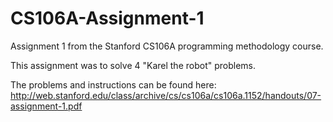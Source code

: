 # CS106A-Assignment-1
Assignment 1 from the Stanford CS106A programming methodology course.

This assignment was to solve 4 "Karel the robot" problems.

The problems and instructions can be found here: 
  http://web.stanford.edu/class/archive/cs/cs106a/cs106a.1152/handouts/07-assignment-1.pdf
